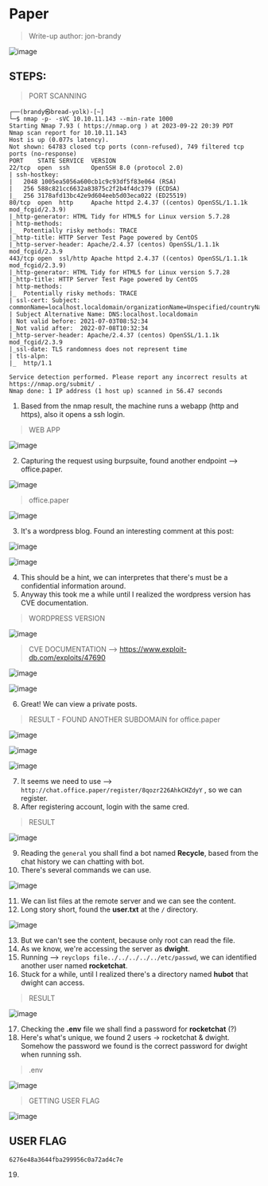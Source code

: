 # Paper
> Write-up author: jon-brandy

![image](https://github.com/jon-brandy/hackthebox/assets/70703371/d312cd0a-ada9-42d0-8b02-1f81a3135a4f)

## STEPS:
> PORT SCANNING

```
┌──(brandy㉿bread-yolk)-[~]
└─$ nmap -p- -sVC 10.10.11.143 --min-rate 1000
Starting Nmap 7.93 ( https://nmap.org ) at 2023-09-22 20:39 PDT
Nmap scan report for 10.10.11.143
Host is up (0.077s latency).
Not shown: 64783 closed tcp ports (conn-refused), 749 filtered tcp ports (no-response)
PORT    STATE SERVICE  VERSION
22/tcp  open  ssh      OpenSSH 8.0 (protocol 2.0)
| ssh-hostkey: 
|   2048 1005ea5056a600cb1c9c93df5f83e064 (RSA)
|   256 588c821cc6632a83875c2f2b4f4dc379 (ECDSA)
|_  256 3178afd13bc42e9d604eeb5d03eca022 (ED25519)
80/tcp  open  http     Apache httpd 2.4.37 ((centos) OpenSSL/1.1.1k mod_fcgid/2.3.9)
|_http-generator: HTML Tidy for HTML5 for Linux version 5.7.28
| http-methods: 
|_  Potentially risky methods: TRACE
|_http-title: HTTP Server Test Page powered by CentOS
|_http-server-header: Apache/2.4.37 (centos) OpenSSL/1.1.1k mod_fcgid/2.3.9
443/tcp open  ssl/http Apache httpd 2.4.37 ((centos) OpenSSL/1.1.1k mod_fcgid/2.3.9)
|_http-generator: HTML Tidy for HTML5 for Linux version 5.7.28
|_http-title: HTTP Server Test Page powered by CentOS
| http-methods: 
|_  Potentially risky methods: TRACE
| ssl-cert: Subject: commonName=localhost.localdomain/organizationName=Unspecified/countryName=US
| Subject Alternative Name: DNS:localhost.localdomain
| Not valid before: 2021-07-03T08:52:34
|_Not valid after:  2022-07-08T10:32:34
|_http-server-header: Apache/2.4.37 (centos) OpenSSL/1.1.1k mod_fcgid/2.3.9
|_ssl-date: TLS randomness does not represent time
| tls-alpn: 
|_  http/1.1

Service detection performed. Please report any incorrect results at https://nmap.org/submit/ .
Nmap done: 1 IP address (1 host up) scanned in 56.47 seconds
```

1. Based from the nmap result, the machine runs a webapp (http and https), also it opens a ssh login.

> WEB APP

![image](https://github.com/jon-brandy/hackthebox/assets/70703371/52cd7818-42c6-4054-a486-4b94ee512928)


2. Capturing the request using burpsuite, found another endpoint --> office.paper.

![image](https://github.com/jon-brandy/hackthebox/assets/70703371/c717a342-3924-47de-bf10-b9791290463c)


> office.paper

![image](https://github.com/jon-brandy/hackthebox/assets/70703371/216618a5-7286-4bdd-8651-0247707b638f)


3. It's a wordpress blog. Found an interesting comment at this post:

![image](https://github.com/jon-brandy/hackthebox/assets/70703371/713eaccc-e8f9-4e76-af24-446e70e76c15)


![image](https://github.com/jon-brandy/hackthebox/assets/70703371/f22900f1-cd57-41dc-b9b3-03e4e31ec810)


4. This should be a hint, we can interpretes that there's must be a confidential information around.
5. Anyway this took me a while until I realized the wordpress version has CVE documentation.

> WORDPRESS VERSION

![image](https://github.com/jon-brandy/hackthebox/assets/70703371/3d5773e3-0cb6-47a8-85e9-109afa3dcd02)


> CVE DOCUMENTATION --> https://www.exploit-db.com/exploits/47690

![image](https://github.com/jon-brandy/hackthebox/assets/70703371/d113940c-037b-4dd1-8a8b-3a75ef2d03fe)


![image](https://github.com/jon-brandy/hackthebox/assets/70703371/7373e087-aa12-44ab-a359-48708f4a8a61)


6. Great! We can view a private posts.

> RESULT - FOUND ANOTHER SUBDOMAIN for office.paper

![image](https://github.com/jon-brandy/hackthebox/assets/70703371/a25e00cc-37ab-48c1-b030-4b085e5349a4)


![image](https://github.com/jon-brandy/hackthebox/assets/70703371/eda07e2d-83f3-4965-b553-7db8e53ede0b)


![image](https://github.com/jon-brandy/hackthebox/assets/70703371/fcb86fb5-7c80-46b1-b313-8b0ac96531f5)


7. It seems we need to use --> `http://chat.office.paper/register/8qozr226AhkCHZdyY` , so we can register.
8. After registering account, login with the same cred.

> RESULT

![image](https://github.com/jon-brandy/hackthebox/assets/70703371/32c5be69-e358-4226-847d-99c3a3ff84c4)


9. Reading the `general` you shall find a bot named **Recycle**, based from the chat history we can chatting with bot.
10. There's several commands we can use.

![image](https://github.com/jon-brandy/hackthebox/assets/70703371/498a2656-94bf-475e-b52c-12790d9873b8)


11. We can list files at the remote server and we can see the content.
12. Long story short, found the **user.txt** at the `/` directory.

![image](https://github.com/jon-brandy/hackthebox/assets/70703371/ed31160c-97e1-4858-b2e4-51ceaf782b00)


13. But we can't see the content, because only root can read the file.
14. As we know, we're accessing the server as **dwight**.
15. Running --> `reyclops file../../../../../etc/passwd`, we can identified another user named **rocketchat**.
16. Stuck for a while, until I realized there's a directory named **hubot** that dwight can access.

> RESULT

![image](https://github.com/jon-brandy/hackthebox/assets/70703371/9e8baec9-cbe2-4e90-a478-31713af789fe)


17. Checking the **.env** file we shall find a password for **rocketchat** (?)
18. Here's what's unique, we found 2 users -> rocketchat & dwight. Somehow the password we found is the correct password for dwight when running ssh.

> .env

![image](https://github.com/jon-brandy/hackthebox/assets/70703371/650feda6-9831-4e68-a947-3cce3f565a5a)


> GETTING USER FLAG

![image](https://github.com/jon-brandy/hackthebox/assets/70703371/a0f376f7-0c06-4a49-a8b0-c079f79bd1ed)


## USER FLAG

```
6276e48a3644fba299956c0a72ad4c7e
```


19. 
